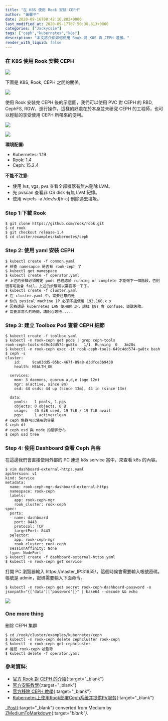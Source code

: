 ```yaml
---
title: "在 K8S 使用 Rook 安裝 CEPH"
author: "黃馨平"
date: 2020-09-16T08:42:16.802+0000
last_modified_at: 2020-09-17T07:50:30.813+0000
categories: ["Jackycsie"]
tags: ["ceph","kubernetes","k8s"]
description: "本文將介紹如何使用 Rook 將 K8S 與 CEPH 連接。"
render_with_liquid: false
---
```


### 在 K8S 使用 Rook 安裝 CEPH


![](https://miro.medium.com/max/1400/1*fwI9Wb9RvAh-z1446Umvqg.jpeg)


下圖是 K8S, Rook, CEPH 之間的關係。


![](https://miro.medium.com/max/1400/1*L_Pah_PYuyKwV9UGVYSx_w.png)


使用 Rook 安裝完 CEPH 後的示意圖，我們可以使用 PVC 對 CEPH 的 RBD, CephFS, RGW，進行操作，這樣的好處在於本身並未研究 CEPH 的工程師，也可以輕鬆的享受使用 CEPH 所帶來的便利。


![](https://miro.medium.com/max/1400/1*Zc-Y143F5SLo5Dlshg1Q6w.png)



![](https://miro.medium.com/max/1400/1*DR0mSoao0rp0h2rTmkpcgg.png)


**環境配置:**
- Kubernetes: 1\.19
- Rook: 1\.4
- Ceph: 15\.2\.4


**不能不注意:**
- 使用 lvs, vgs, pvs 查看全部機器有無未刪除 LVM。
- 先 pvscan 查看非 OS disk 有無 LVM 紀錄。
- 使用 wipefs \-a /dev/sd\[b\-c\] 刪除過去垃圾。

### **Step 1:下載 Rook**
```
$ git clone https://github.com/rook/rook.git
$ cd rook
$ git checkout release-1.4
$ cd cluster/examples/kubernetes/ceph
```
### Step 2: 使用 yaml 安裝 CEPH
```
$ kubectl create -f common.yaml
# 檢查 namesapce 是否有 rook-ceph 了
$ kubectl get namespace
$ kubectl create -f operator.yaml
# 上述的步驟必須確定 pods 已經處於 running or complete 才能做下一個階段，否則很有可能會 fail，上述的步驟可以需要等一下子。
$ kubectl create -f cluster.yaml
# 在 cluster.yaml 中，需要注意的是
# 你的 pysical machine IP 必須不能使用 192.168.x.x
# 因為這是 kubernetes LAN 使用的 IP，這樣 k8s 會 confuse，導致失敗。
# 需要非常久的時間，請耐心等待.....
```
### Step 3: 建立 Toolbox Pod 查看 CEPH 細節
```
$ kubectl create -f toolbox.yaml
$ kubectl -n rook-ceph get pods | grep ceph-tools
rook-ceph-tools-649c4dd574-gw8tx   1/1  Running  0   3m20s
$ kubectl -n rook-ceph exec -it rook-ceph-tools-649c4dd574-gw8tx bash
$ ceph -s
cluster:
    id:     9ca03dd5-05bc-467f-89a8-d3dfce3b9430
    health: HEALTH_OK
 
  services:
    mon: 3 daemons, quorum a,d,e (age 12m)
    mgr: a(active, since 8m)
    osd: 44 osds: 44 up (since 13m), 44 in (since 13m)
 
  data:
    pools:   1 pools, 1 pgs
    objects: 0 objects, 0 B
    usage:   45 GiB used, 19 TiB / 19 TiB avail
    pgs:     1 active+clean
# ceph 集群可以使用的容量
$ ceph df
# ceph osd 與 node 的關係分布
$ ceph osd tree
```
### Step 4: 使用 Dashboard 查看 Ceph 內容

在這邊我們會直接使用外部的 PC 連進 k8s service 當中，來查看 k8s 的內容。
```
$ vim dashboard-external-https.yaml
apiVersion: v1
kind: Service
metadata:
  name: rook-ceph-mgr-dashboard-external-https
  namespace: rook-ceph
  labels:
    app: rook-ceph-mgr
    rook_cluster: rook-ceph
spec:
  ports:
  - name: dashboard
    port: 8443
    protocol: TCP
    targetPort: 8443
  selector:
    app: rook-ceph-mgr
    rook_cluster: rook-ceph
  sessionAffinity: None
  type: NodePort
$ kubectl create -f dashboard-external-https.yaml
$ kubectl -n rook-ceph get service
```

打開 PC 瀏覽器輸入 https://master\_IP:31955/，這個時候會需要輸入帳號密碼，帳號是 admin，密碼需要輸入下面命令。
```
$ kubectl -n rook-ceph get secret rook-ceph-dashboard-password -o jsonpath="{['data']['password']}" | base64 --decode && echo
```


![](https://miro.medium.com/max/1400/1*3OqumxKbfaNDihEr7tXz6w.png)

### One more thing

刪除 CEPH 集群
```
$ cd /rook/cluster/examples/kubernetes/ceph
$ kubectl -n rook-ceph delete cephcluster rook-ceph
$ kubectl -n rook-ceph get cephcluster
# 確認 rook-ceph 被刪除
$ kubectl delete -f operator.yaml
```
### **參考資料:**
- [官方 Rook 對 CEPH 的介紹](https://rook.io/docs/rook/v1.4/ceph-storage.html){:target="_blank"}
- [官方安裝教學](https://rook.io/docs/rook/v1.4/ceph-quickstart.html){:target="_blank"}
- [官方移除 CEPH 教學](https://rook.io/docs/rook/v1.4/ceph-teardown.html){:target="_blank"}
- [Kubernetes上使用Rook部署Ceph系统并提供PV服务](http://www.yangguanjun.com/2018/12/22/rook-ceph-practice-part1/){:target="_blank"}



_[Post](https://medium.com/jacky-life/%E5%9C%A8-k8s-%E4%BD%BF%E7%94%A8-rook-%E5%AE%89%E8%A3%9D-ceph-1999f52a6fb9){:target="_blank"} converted from Medium by [ZMediumToMarkdown](https://github.com/ZhgChgLi/ZMediumToMarkdown){:target="_blank"}._

